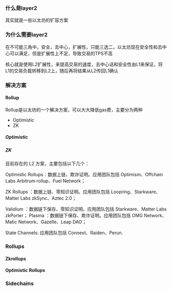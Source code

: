 ### 什么是layer2

其实就是一些以太坊的扩容方案

### 为什么需要layer2

在不可能三角中，安全，去中心，扩展性，只能三选二，以太坊现在安全性和去中心可以满足，但是扩展性上不足，导致交易的TPS不高

核心就是使用L2扩展性，来提高交易的速度，去中心话和安全性由L1来保证，将L1的交易负载转移到L2上，随后再将结果从L2传回L1确认

### 解决方案

#### Rollup

Rollup是以太坊的一个解决方案，可以大大降低gas费，主要分为两种

* Optimistic
* ZK

##### Optimistic

##### ZK

目前存在的 L2 方案，主要包括以下几个：

Optimistic Rollups：数据上链、欺诈证明。应用团队包括 Optimism、Offchain Labs Arbitrum rollup、Fuel Network；


ZK Rollups ：数据上链、零知识证明。应用团队包括 Loopring、Starkware、Matter Labs zkSync、Aztec 2.0；


Validium ：数据链下保存、零知识证明。应用团队包括 Starkware、Matter Labs zkPorter； Plasma ：数据链下保存、欺诈证明。应用团队包括 OMG Network、Matic Network、Gazelle、Leap DAO；


State Channels: 应用团队包括 Connext、Raiden、Perun.



### Rollups

#### Zkrollups

#### Optimistic Rollups


### Sidechains
